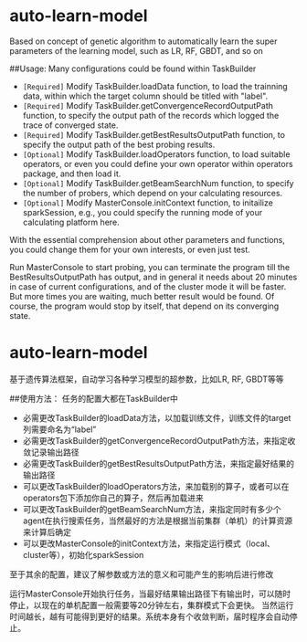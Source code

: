 # auto-learn-model
Based on concept of genetic algorithm to automatically learn the super parameters of the learning model, such as LR, RF, GBDT, and so on

##Usage:
Many configurations could be found within TaskBuilder   <br>
* `[Required]`    Modify TaskBuilder.loadData function, to load the trainning data, within which the target column should be titled with "label".   <br>
* `[Required]`    Modify TaskBuilder.getConvergenceRecordOutputPath function, to specify the output path of the records which logged the trace of converged state.    <br>
* `[Required]`    Modify TaskBuilder.getBestResultsOutputPath function, to specify the output path of the best probing results.   <br>
* `[Optional]`    Modify TaskBuilder.loadOperators function, to load suitable operators, or even you could define your own operator within operators package, and then load it.   <br>
* `[Optional]`    Modify TaskBuilder.getBeamSearchNum function, to specify the number of probers, which depend on your calculating resources. <br>
* `[Optional]`    Modify MasterConsole.initContext function, to initailize sparkSession, e.g., you could specify the running mode of your calculating platform here.  <br>

With the essential comprehension about other parameters and functions, you could change them for your own interests, or even just test.  <br>

Run MasterConsole to start probing, you can terminate the program till the BestResultsOutputPath has output, and in general it needs about 20 minutes in case of current configurations,
and of the cluster mode it will be faster. But more times you are waiting, much better result would be found. Of course, the program would stop by itself, that depend on its converging state.   <br>








# auto-learn-model
基于遗传算法框架，自动学习各种学习模型的超参数，比如LR, RF, GBDT等等

##使用方法：
任务的配置大都在TaskBuilder中    <br>
* 必需更改TaskBuilder的loadData方法，以加载训练文件，训练文件的target列需要命名为“label”    <br>
* 必需更改TaskBuilder的getConvergenceRecordOutputPath方法，来指定收敛记录输出路径  <br>
* 必需更改TaskBuilder的getBestResultsOutputPath方法，来指定最好结果的输出路径   <br>
* 可以更改TaskBuilder的loadOperators方法，来加载别的算子，或者可以在operators包下添加你自己的算子，然后再加载进来  <br>
* 可以更改TaskBuilder的getBeamSearchNum方法，来指定同时有多少个agent在执行搜索任务，当然最好的方法是根据当前集群（单机）的计算资源来计算后确定    <br>
* 可以更改MasterConsole的initContext方法，来指定运行模式（local、cluster等），初始化sparkSession   <br>

至于其余的配置，建议了解参数或方法的意义和可能产生的影响后进行修改   <br>

运行MasterConsole开始执行任务，当最好结果输出路径下有输出时，可以随时停止，以现在的单机配置一般需要等20分钟左右，集群模式下会更快。
当然运行时间越长，越有可能得到更好的结果。系统本身有个收敛判断，届时程序会自动停止。   <br>